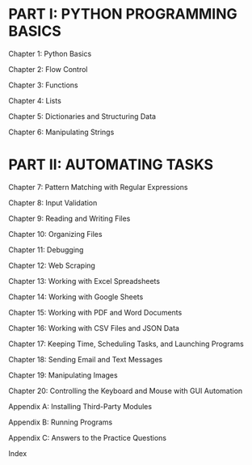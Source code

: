 # PART I: PYTHON PROGRAMMING BASICS

Chapter 1: Python Basics

Chapter 2: Flow Control

Chapter 3: Functions

Chapter 4: Lists

Chapter 5: Dictionaries and Structuring Data

Chapter 6: Manipulating Strings

# PART II: AUTOMATING TASKS

Chapter 7: Pattern Matching with Regular Expressions

Chapter 8: Input Validation

Chapter 9: Reading and Writing Files

Chapter 10: Organizing Files

Chapter 11: Debugging

Chapter 12: Web Scraping

Chapter 13: Working with Excel Spreadsheets

Chapter 14: Working with Google Sheets

Chapter 15: Working with PDF and Word Documents

Chapter 16: Working with CSV Files and JSON Data

Chapter 17: Keeping Time, Scheduling Tasks, and Launching Programs

Chapter 18: Sending Email and Text Messages

Chapter 19: Manipulating Images

Chapter 20: Controlling the Keyboard and Mouse with GUI Automation

Appendix A: Installing Third-Party Modules

Appendix B: Running Programs

Appendix C: Answers to the Practice Questions

Index

